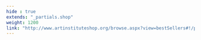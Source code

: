 ```yaml
---
hide : true
extends: "_partials.shop"
weight: 1200
link: "http://www.artinstituteshop.org/browse.aspx?view=bestSellers#!/products"
---
```

